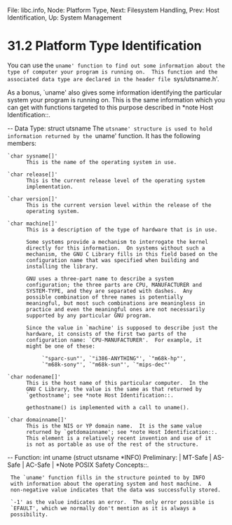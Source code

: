 File: libc.info,  Node: Platform Type,  Next: Filesystem Handling,  Prev: Host Identification,  Up: System Management

31.2 Platform Type Identification
=================================

You can use the `uname' function to find out some information about the
type of computer your program is running on.  This function and the
associated data type are declared in the header file `sys/utsname.h'.  

   As a bonus, `uname' also gives some information identifying the
particular system your program is running on.  This is the same
information which you can get with functions targeted to this purpose
described in *note Host Identification::.

 -- Data Type: struct utsname
     The `utsname' structure is used to hold information returned by
     the `uname' function.  It has the following members:

    `char sysname[]'
          This is the name of the operating system in use.

    `char release[]'
          This is the current release level of the operating system
          implementation.

    `char version[]'
          This is the current version level within the release of the
          operating system.

    `char machine[]'
          This is a description of the type of hardware that is in use.

          Some systems provide a mechanism to interrogate the kernel
          directly for this information.  On systems without such a
          mechanism, the GNU C Library fills in this field based on the
          configuration name that was specified when building and
          installing the library.

          GNU uses a three-part name to describe a system
          configuration; the three parts are CPU, MANUFACTURER and
          SYSTEM-TYPE, and they are separated with dashes.  Any
          possible combination of three names is potentially
          meaningful, but most such combinations are meaningless in
          practice and even the meaningful ones are not necessarily
          supported by any particular GNU program.

          Since the value in `machine' is supposed to describe just the
          hardware, it consists of the first two parts of the
          configuration name: `CPU-MANUFACTURER'.  For example, it
          might be one of these:

               `"sparc-sun"', `"i386-ANYTHING"', `"m68k-hp"',
               `"m68k-sony"', `"m68k-sun"', `"mips-dec"'

    `char nodename[]'
          This is the host name of this particular computer.  In the
          GNU C Library, the value is the same as that returned by
          `gethostname'; see *note Host Identification::.

          gethostname() is implemented with a call to uname().

    `char domainname[]'
          This is the NIS or YP domain name.  It is the same value
          returned by `getdomainname'; see *note Host Identification::.
          This element is a relatively recent invention and use of it
          is not as portable as use of the rest of the structure.


 -- Function: int uname (struct utsname *INFO)
     Preliminary: | MT-Safe | AS-Safe | AC-Safe | *Note POSIX Safety
     Concepts::.

     The `uname' function fills in the structure pointed to by INFO
     with information about the operating system and host machine.  A
     non-negative value indicates that the data was successfully stored.

     `-1' as the value indicates an error.  The only error possible is
     `EFAULT', which we normally don't mention as it is always a
     possibility.

